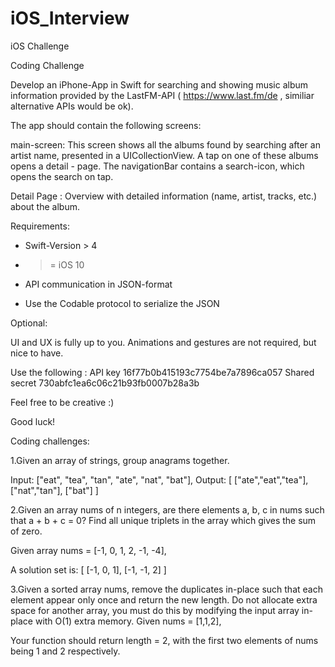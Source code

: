 # iOS_Interview
iOS Challenge

Coding Challenge 


     
Develop an iPhone-App in Swift for searching and showing music album information provided by the LastFM-API (  https://www.last.fm/de , similiar alternative APIs would be ok).

The app should contain the following screens:

main-screen: This screen shows all the albums found by searching after an artist name, presented in a UICollectionView. A tap on one of these albums opens a detail - page.  The navigationBar contains a search-icon, which opens the search on tap.

Detail Page : Overview with detailed information (name, artist, tracks, etc.) about the album.

Requirements:

- Swift-Version > 4

- >= iOS 10

- API communication in JSON-format

- Use the Codable protocol to serialize the JSON

Optional:

UI and UX is fully up to you. Animations and gestures are not required, but nice to have.

Use the following :
 API key 16f77b0b415193c7754be7a7896ca057
Shared secret 730abfc1ea6c06c21b93fb0007b28a3b

Feel free to be creative  :) 

Good luck!


Coding challenges:

1.Given an array of strings, group anagrams together.

Input: ["eat", "tea", "tan", "ate", "nat", "bat"],
Output:
[
  ["ate","eat","tea"],
  ["nat","tan"],
  ["bat"]
]

2.Given an array nums of n integers, are there elements a, b, c in nums such that a + b + c = 0? Find all unique triplets in the array which gives the sum of zero.

Given array nums = [-1, 0, 1, 2, -1, -4],

A solution set is:
[
  [-1, 0, 1],
  [-1, -1, 2]
]

3.Given a sorted array nums, remove the duplicates in-place such that each element appear only once and return the new length.
Do not allocate extra space for another array, you must do this by modifying the input array in-place with O(1) extra memory.
Given nums = [1,1,2],

Your function should return length = 2, with the first two elements of nums being 1 and 2 respectively.
